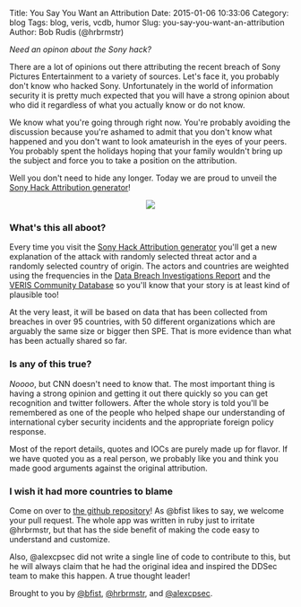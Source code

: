 Title: You Say You Want an Attribution
Date: 2015-01-06 10:33:06
Category: blog
Tags: blog, veris, vcdb, humor
Slug: you-say-you-want-an-attribution
Author: Bob Rudis (@hrbrmstr)

_Need an opinon about the Sony hack?_

There are a lot of opinions out there attributing the recent breach of Sony
Pictures Entertainment to a variety of sources. Let's face it, you probably
don't know who hacked Sony. Unfortunately in the world of information security
it is pretty much expected that you will have a strong opinion about who did it
regardless of what you actually know or do not know.

We know what you're going through right now. You're probably avoiding the
discussion because you're ashamed to admit that you don't know what happened and
you don't want to look amateurish in the eyes of your peers. You probably spent
the holidays hoping that your family wouldn't bring up the subject and force you
to take a position on the attribution.

Well you don't need to hide any longer. Today we are proud to unveil the <a
href="http://sony.attributed.to">Sony Hack Attribution generator</a>!

<center><a href="http://sony.atrributed.to/" target="_blank"><img src="http://dds.ec/blog/images/2015/01/sony.png" style="max-width:100%"/></a></center>

### What's this all aboot?

Every time you visit the  <a
href="http://sony.attributed.to">Sony Hack Attribution generator</a> you'll get a new
explanation of the attack with randomly selected threat actor and a randomly
selected country of origin. The actors and countries are weighted using the
frequencies in the <a href="http://www.verizonenterprise.com/DBIR/2014/">Data
Breach Investigations Report</a> and the <a href="http://vcdb.org/">VERIS
Community Database</a> so you'll know that your story is at least kind of
plausible too!

At the very least, it will be based on data that has been
collected from breaches in over 95 countries, with 50 different organizations
which are arguably the same size or bigger then SPE. That is more evidence 
than what has been actually shared so far.

### Is any of this true?

_Noooo_, but CNN doesn't need to know that. The most important thing is having a
strong opinion and getting it out there quickly so you can get recognition and
twitter followers. After the whole story is told you'll be remembered as one of
the people who helped shape our understanding of international cyber security
incidents and the appropriate foreign policy response.

Most of the report details, quotes and IOCs are purely made up for flavor. 
If we have quoted you as a real person, we probably like you and think you 
made good arguments against the original attribution.

### I wish it had more countries to blame

Come on over to <a href="https://github.com/blackfist/sonyhack">the github
repository</a>! As @bfist likes to say, we welcome your pull request. The whole
app was written in ruby just to irritate @hrbrmstr, but that has the side benefit
of making the code easy to understand and customize.

Also, @alexcpsec did not write a single line of code to contribute to this,
but he will always claim that he had the original idea and inspired the DDSec
team to make this happen. A true thought leader!

Brought to you by <a href="https://twitter.com/bfist">@bfist</a>, <a href="https://twitter.com/hrbrmstr">@hrbrmstr</a>,
and <a href="https://twitter.com/alexcpsec">@alexcpsec</a>.